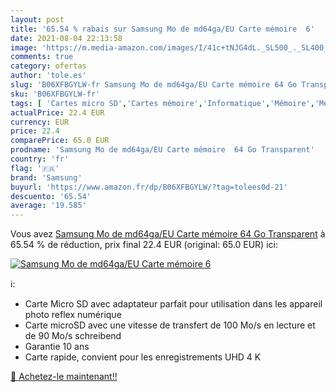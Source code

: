 ```yaml
---
layout: post
title: '65.54 % rabais sur Samsung Mo de md64ga/EU Carte mémoire  6'
date: 2021-08-04 22:13:58
image: 'https://m.media-amazon.com/images/I/41c+tNJG4dL._SL500_._SL400_.jpg'
comments: true
category: ofertas
author: 'tole.es'
slug: 'B06XFBGYLW-fr Samsung Mo de md64ga/EU Carte mémoire 64 Go Transparent'
sku: 'B06XFBGYLW-fr'
tags: [ 'Cartes micro SD','Cartes mémoire','Informatique','Mémoire','Mémoire externe','samsung', ]
actualPrice: 22.4 EUR
currency: EUR
price: 22.4
comparePrice: 65.0 EUR
prodname: 'Samsung Mo de md64ga/EU Carte mémoire  64 Go Transparent'
country: 'fr'
flag: '🇫🇷'
brand: 'Samsung'
buyurl: 'https://www.amazon.fr/dp/B06XFBGYLW/?tag=tolees0d-21'
descuento: '65.54'
average: '19.585'
---
```


Vous avez [Samsung Mo de md64ga/EU Carte mémoire  64 Go Transparent](https://www.amazon.fr/dp/B06XFBGYLW/?tag=tolees0d-21)  à  65.54 % de réduction, prix final  22.4 EUR (original: 65.0 EUR) ici:

[![Samsung Mo de md64ga/EU Carte mémoire  6](https://m.media-amazon.com/images/I/41c+tNJG4dL._SL500_._SL400_.jpg)](https://www.amazon.fr/dp/B06XFBGYLW/?tag=tolees0d-21)

ℹ️:

- Carte Micro SD avec adaptateur parfait pour utilisation dans les appareil photo reflex numérique
- Carte microSD avec une vitesse de transfert de 100 Mo/s en lecture et de 90 Mo/s schreibend
- Garantie 10 ans
- Carte rapide, convient pour les enregistrements UHD 4 K

[🛒 Achetez-le maintenant!!](https://www.amazon.fr/dp/B06XFBGYLW/?tag=tolees0d-21)
